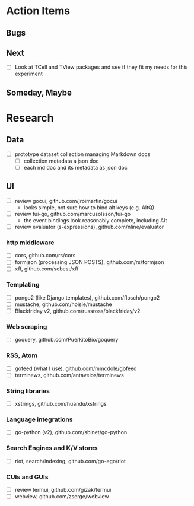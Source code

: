
# Action Items

## Bugs

## Next

+ [ ] Look at TCell and TView packages and see if they fit my needs for this experiment

## Someday, Maybe

# Research

## Data

+ [ ] prototype dataset collection managing Markdown docs
    + [ ] collection metadata a json doc
    + [ ] each md doc and its metadata as json doc

## UI 

+ [ ] review gocui, github.com/jroimartin/gocui
    + looks simple, not sure how to bind alt keys (e.g. AltQ)
+ [ ] review tui-go, github.com/marcusolsson/tui-go
    + the event bindings look reasonably complete, including Alt
+ [ ] review evaluator (s-expressions), github.com/nline/evaluator

### http middleware

+ [ ] cors, github.com/rs/cors
+ [ ] formjson (processing JSON POSTS), github.com/rs/formjson
+ [ ] xff, github.com/sebest/xff

### Templating

+ [ ] pongo2 (like Django templates), github.com/flosch/pongo2
+ [ ] mustache, github.com/hoisie/mustache 
+ [ ] Blackfriday v2, github.com/russross/blackfriday/v2

### Web scraping

+ [ ] goquery, github.com/PuerkitoBio/goquery

### RSS, Atom

+ [ ] gofeed (what I use), github.com/mmcdole/gofeed
+ [ ] terminews, github.com/antavelos/terminews

### String libraries

+ [ ] xstrings, github.com/huandu/xstrings

### Language integrations

+ [ ] go-python (v2), github.com/sbinet/go-python

### Search Engines and K/V stores

+ [ ] riot, search/indexing, github.com/go-ego/riot

### CUIs and GUIs

+ [ ] review termui, github.com/gizak/termui
+ [ ] webview, github.com/zserge/webview
